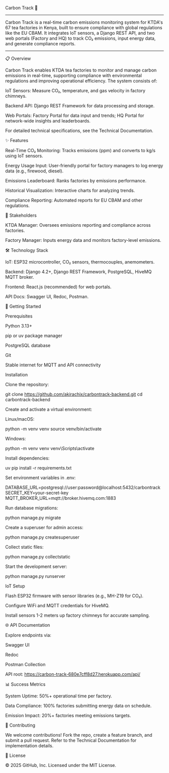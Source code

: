Carbon Track 🌱

---



Carbon Track is a real-time carbon emissions monitoring system for KTDA's 67 tea factories in Kenya, built to ensure compliance with global regulations like the EU CBAM. It integrates IoT sensors, a Django REST API, and two web portals (Factory and HQ) to track CO₂ emissions, input energy data, and generate compliance reports.

---

📋 Overview

Carbon Track enables KTDA tea factories to monitor and manage carbon emissions in real-time, supporting compliance with environmental regulations and improving operational efficiency. The system consists of:





IoT Sensors: Measure CO₂, temperature, and gas velocity in factory chimneys.



Backend API: Django REST Framework for data processing and storage.



Web Portals: Factory Portal for data input and trends; HQ Portal for network-wide insights and leaderboards.

For detailed technical specifications, see the Technical Documentation.

✨ Features





Real-Time CO₂ Monitoring: Tracks emissions (ppm) and converts to kg/s using IoT sensors.



Energy Usage Input: User-friendly portal for factory managers to log energy data (e.g., firewood, diesel).



Emissions Leaderboard: Ranks factories by emissions performance.



Historical Visualization: Interactive charts for analyzing trends.



Compliance Reporting: Automated reports for EU CBAM and other regulations.

👥 Stakeholders





KTDA Manager: Oversees emissions reporting and compliance across factories.



Factory Manager: Inputs energy data and monitors factory-level emissions.

🛠️ Technology Stack





IoT: ESP32 microcontroller, CO₂ sensors, thermocouples, anemometers.



Backend: Django 4.2+, Django REST Framework, PostgreSQL, HiveMQ MQTT broker.



Frontend: React.js (recommended) for web portals.



API Docs: Swagger UI, Redoc, Postman.

🚀 Getting Started

Prerequisites





Python 3.13+



pip or uv package manager



PostgreSQL database



Git



Stable internet for MQTT and API connectivity

Installation





Clone the repository:

git clone https://github.com/akirachix/carbontrack-backend.git
cd carbontrack-backend



Create and activate a virtual environment:





Linux/macOS:

python -m venv venv
source venv/bin/activate



Windows:

python -m venv venv
venv\Scripts\activate



Install dependencies:

uv pip install -r requirements.txt



Set environment variables in .env:

DATABASE_URL=postgresql://user:password@localhost:5432/carbontrack
SECRET_KEY=your-secret-key
MQTT_BROKER_URL=mqtt://broker.hivemq.com:1883



Run database migrations:

python manage.py migrate



Create a superuser for admin access:

python manage.py createsuperuser



Collect static files:

python manage.py collectstatic



Start the development server:

python manage.py runserver

IoT Setup





Flash ESP32 firmware with sensor libraries (e.g., MH-Z19 for CO₂).



Configure WiFi and MQTT credentials for HiveMQ.



Install sensors 1-2 meters up factory chimneys for accurate sampling.

🌐 API Documentation

Explore endpoints via:





Swagger UI



Redoc



Postman Collection

API root: https://carbon-track-680e7cff8d27.herokuapp.com/api/

📊 Success Metrics





System Uptime: 50%+ operational time per factory.



Data Compliance: 100% factories submitting energy data on schedule.



Emission Impact: 20%+ factories meeting emissions targets.

🤝 Contributing

We welcome contributions! Fork the repo, create a feature branch, and submit a pull request. Refer to the Technical Documentation for implementation details.

📜 License

© 2025 GitHub, Inc. Licensed under the MIT License.

